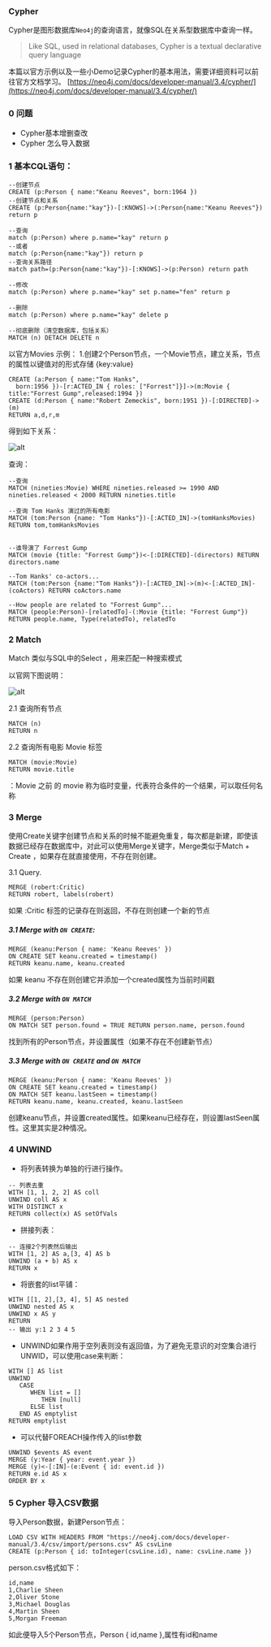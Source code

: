 ### Cypher
Cypher是图形数据库`Neo4j`的查询语言，就像SQL在关系型数据库中查询一样。
> Like SQL, used in relational databases, Cypher is a textual declarative query language 

本篇以官方示例以及一些小Demo记录Cypher的基本用法，需要详细资料可以前往官方文档学习。
[https://neo4j.com/docs/developer-manual/3.4/cypher/](https://neo4j.com/docs/developer-manual/3.4/cypher/)

### 0 问题

- Cypher基本增删查改
- Cypher 怎么导入数据
### 1 基本CQL语句：

```cql
--创建节点
CREATE (p:Person { name:"Keanu Reeves", born:1964 })
--创建节点和关系
CREATE (p:Person{name:"kay"})-[:KNOWS]->(:Person{name:"Keanu Reeves"}) return p

--查询
match (p:Person) where p.name="kay" return p
--或者
match (p:Person{name:"kay"}) return p
--查询关系路径
match path=(p:Person{name:"kay"})-[:KNOWS]->(p:Person) return path

--修改
match (p:Person) where p.name="kay" set p.name="fen" return p

--删除
match (p:Person) where p.name="kay" delete p

--彻底删除（清空数据库，包括关系）
MATCH (n) DETACH DELETE n
```

以官方Movies 示例：
1.创建2个Person节点，一个Movie节点，建立关系，节点的属性以键值对的形式存储 {key:value}

```cql
CREATE (a:Person { name:"Tom Hanks",
  born:1956 })-[r:ACTED_IN { roles: ["Forrest"]}]->(m:Movie { title:"Forrest Gump",released:1994 })
CREATE (d:Person { name:"Robert Zemeckis", born:1951 })-[:DIRECTED]->(m)
RETURN a,d,r,m
```

得到如下关系：

![alt](https://neo4j.com/docs/developer-manual/current/images/cypherdoc-result-b3411d1d.svg) 

查询：

```cql
--查询
MATCH (nineties:Movie) WHERE nineties.released >= 1990 AND nineties.released < 2000 RETURN nineties.title

--查询 Tom Hanks 演过的所有电影
MATCH (tom:Person {name: "Tom Hanks"})-[:ACTED_IN]->(tomHanksMovies) RETURN tom,tomHanksMovies


--谁导演了 Forrest Gump
MATCH (movie {title: "Forrest Gump"})<-[:DIRECTED]-(directors) RETURN directors.name

--Tom Hanks' co-actors...
MATCH (tom:Person {name:"Tom Hanks"})-[:ACTED_IN]->(m)<-[:ACTED_IN]-(coActors) RETURN coActors.name

--How people are related to "Forrest Gump"...
MATCH (people:Person)-[relatedTo]-(:Movie {title: "Forrest Gump"}) RETURN people.name, Type(relatedTo), relatedTo
```

### 2 Match

Match 类似与SQL中的Select ，用来匹配一种搜索模式

以官网下图说明：

![alt](https://neo4j.com/docs/developer-manual/3.4/images/MATCH-3.svg)

2.1 查询所有节点

```cql
MATCH (n)
RETURN n
```

2.2 查询所有电影 Movie 标签

```
MATCH (movie:Movie)
RETURN movie.title
```

：Movie 之前 的 movie 称为临时变量，代表符合条件的一个结果，可以取任何名称

### 3 Merge

使用Create关键字创建节点和关系的时候不能避免重复，每次都是新建，即使该数据已经存在数据库中，对此可以使用Merge关键字，Merge类似于Match + Create ，如果存在就直接使用，不存在则创建。

3.1 Query. 

```cql
MERGE (robert:Critic)
RETURN robert, labels(robert)
```

如果 :Critic 标签的记录存在则返回，不存在则创建一个新的节点

##### 3.1 Merge with `ON CREATE`:

```
MERGE (keanu:Person { name: 'Keanu Reeves' })
ON CREATE SET keanu.created = timestamp()
RETURN keanu.name, keanu.created
```

如果 keanu 不存在则创建它并添加一个created属性为当前时间戳

##### 3.2 Merge with `ON MATCH`

```
MERGE (person:Person)
ON MATCH SET person.found = TRUE RETURN person.name, person.found
```

找到所有的Person节点，并设置属性（如果不存在不创建新节点）

##### 3.3 Merge with `ON CREATE` and `ON MATCH`

```
MERGE (keanu:Person { name: 'Keanu Reeves' })
ON CREATE SET keanu.created = timestamp()
ON MATCH SET keanu.lastSeen = timestamp()
RETURN keanu.name, keanu.created, keanu.lastSeen
```

创建keanu节点，并设置created属性。如果keanu已经存在，则设置lastSeen属性。这里其实是2种情况。

### 4 UNWIND

- 将列表转换为单独的行进行操作。

```cql
-- 列表去重
WITH [1, 1, 2, 2] AS coll
UNWIND coll AS x
WITH DISTINCT x
RETURN collect(x) AS setOfVals
```

- 拼接列表：

```cql
-- 连接2个列表然后输出
WITH [1, 2] AS a,[3, 4] AS b
UNWIND (a + b) AS x
RETURN x
```

- 将嵌套的list平铺：

```cql
WITH [[1, 2],[3, 4], 5] AS nested
UNWIND nested AS x
UNWIND x AS y
RETURN 
-- 输出 y:1 2 3 4 5
```

- UNWIND如果作用于空列表则没有返回值，为了避免无意识的对空集合进行UNWID，可以使用case来判断：

```cql
WITH [] AS list
UNWIND
   CASE
      WHEN list = []
         THEN [null]
      ELSE list
   END AS emptylist
RETURN emptylist
```

- 可以代替FOREACH操作传入的list参数

```cql
UNWIND $events AS event
MERGE (y:Year { year: event.year })
MERGE (y)<-[:IN]-(e:Event { id: event.id })
RETURN e.id AS x
ORDER BY x
```

### 5 Cypher 导入CSV数据

导入Person数据，新建Person节点：

```cql
LOAD CSV WITH HEADERS FROM "https://neo4j.com/docs/developer-manual/3.4/csv/import/persons.csv" AS csvLine
CREATE (p:Person { id: toInteger(csvLine.id), name: csvLine.name })
```

person.csv格式如下：

```csv
id,name
1,Charlie Sheen
2,Oliver Stone
3,Michael Douglas
4,Martin Sheen
5,Morgan Freeman
```

如此便导入5个Person节点，Person { id,name },属性有id和name





